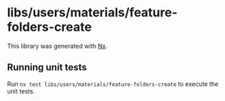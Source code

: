 # libs/users/materials/feature-folders-create

This library was generated with [Nx](https://nx.dev).

## Running unit tests

Run `nx test libs/users/materials/feature-folders-create` to execute the unit tests.
